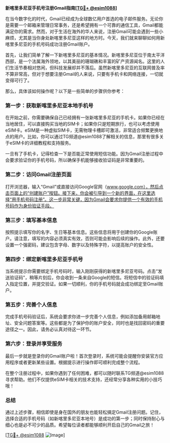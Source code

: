 **新喀里多尼亚手机号注册Gmail指南[[TG💪+ @esim1088](https://t.me/s/esim1088)]**

在当今数字化的时代，Gmail已经成为全球数亿用户首选的电子邮件服务。无论你是需要一个邮箱来管理日常事务，还是希望拥有一个可靠的通信工具，Gmail都能满足你的需求。然而，对于生活在海外的华人来说，注册Gmail可能会遇到一些小麻烦，尤其是当你身处新喀里多尼亚这样的地方时。今天，我们就来聊聊如何用新喀里多尼亚的手机号码成功注册Gmail账户。

首先，让我们简单了解一下新喀里多尼亚的基本情况。新喀里多尼亚位于南太平洋西部，是一个法属海外领地，以其美丽的珊瑚礁和丰富的矿产资源闻名。这里的人们生活节奏相对悠闲，但科技发展却并不落后。虽然新喀里多尼亚的互联网普及率不算非常高，但对于想要注册Gmail的人来说，只要有手机卡和网络连接，一切就变得可行了。

那么，具体该如何操作呢？以下是一些简单的步骤供你参考：

### **第一步：获取新喀里多尼亚本地手机号**
在开始之前，你需要确保自己已经拥有一张新喀里多尼亚的手机卡。如果你已经在当地居住，可以直接购买当地的SIM卡；如果你只是短期旅行，也可以考虑使用eSIM卡。eSIM是一种虚拟SIM卡，无需物理卡槽即可激活，非常适合频繁更换地点的用户。比如，你可以通过TG频道@esim1088了解相关的信息，那里有很多关于eSIM卡的详细教程和支持服务。

一旦有了手机卡，记得检查一下是否能正常使用短信功能。因为Gmail注册过程中会要求验证你的手机号码，所以确保手机能够接收验证码是非常重要的。

### **第二步：访问Gmail注册页面**
打开浏览器，输入“Gmail”或直接访问Google官网（www.google.com），然后点击页面上的“创建账户”按钮。接下来，你会被引导到一个新的界面，在这里选择“用手机号码注册”。这一步非常关键，因为Gmail会要求你提供一个有效的手机号码作为身份验证手段。

### **第三步：填写基本信息**
按照提示填写你的名字、生日等基本信息。这些信息将用于创建你的Google账户。请注意，填写的内容必须真实有效，否则可能会影响后续的操作。此外，还要设置一个强密码，建议包含字母、数字以及特殊字符，以提高账户的安全性。

### **第四步：绑定新喀里多尼亚手机号**
当系统提示你需要绑定手机号码时，输入刚刚获得的新喀里多尼亚号码。点击“发送验证码”，稍等片刻后，你会收到一条来自Google的短信。将短信中的验证码填入指定位置，并提交验证。如果一切顺利，你的手机号码就会成功绑定至Gmail账户。

### **第五步：完善个人信息**
完成手机号码验证后，系统会要求你进一步完善个人信息，例如添加备用邮箱地址、安全问题答案等。这些都是为了保护你的账户安全，同时也是找回密码的重要途径之一。因此，请务必认真对待这一环节。

### **第六步：登录并享受服务**
最后一步就是登录你的Gmail账户啦！首次登录时，系统可能会提醒你安装官方应用程序或者更新某些设置。根据提示进行操作即可顺利完成整个流程。

在整个注册过程中，如果你遇到了任何困难，都可以随时联系TG频道@esim1088寻求帮助。他们不仅提供eSIM卡相关的技术支持，还经常分享各种实用的小技巧哦！

### **总结**
通过上述步骤，相信即使是身在国外的朋友也能轻松搞定Gmail注册问题。记住，选择合适的手机号码（如新喀里多尼亚本地号）是成功的第一步；同时保持耐心与细心也是必不可少的品质。希望每位读者都能够顺利开启自己的Gmail之旅！

[[TG💪+ @esim1088](https://t.me/s/esim1088) ![Image](https://i.postimg.cc/4NQfJmqS/Snipaste-2025-05-13-00-14-12.png)]